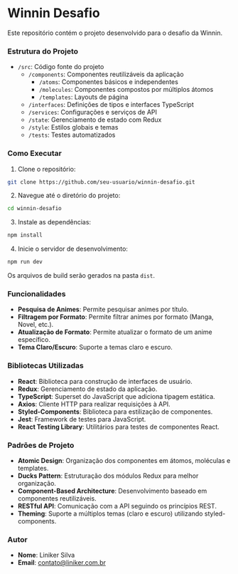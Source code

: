 # Winnin Desafio

Este repositório contém o projeto desenvolvido para o desafio da Winnin.

### Estrutura do Projeto

- `/src`: Código fonte do projeto
  - `/components`: Componentes reutilizáveis da aplicação
    - `/atoms`: Componentes básicos e independentes
    - `/molecules`: Componentes compostos por múltiplos átomos
    - `/templates`: Layouts de página
  - `/interfaces`: Definições de tipos e interfaces TypeScript
  - `/services`: Configurações e serviços de API
  - `/state`: Gerenciamento de estado com Redux
  - `/style`: Estilos globais e temas
  - `/tests`: Testes automatizados

### Como Executar

1. Clone o repositório:
  ```sh
  git clone https://github.com/seu-usuario/winnin-desafio.git
  ```
2. Navegue até o diretório do projeto:
  ```sh
  cd winnin-desafio
  ```
3. Instale as dependências:
  ```sh
  npm install
  ```
4. Inicie o servidor de desenvolvimento:
  ```sh
  npm run dev
  ```

  Os arquivos de build serão gerados na pasta `dist`.

### Funcionalidades

  - **Pesquisa de Animes**: Permite pesquisar animes por título.
  - **Filtragem por Formato**: Permite filtrar animes por formato (Manga, Novel, etc.).
  - **Atualização de Formato**: Permite atualizar o formato de um anime específico.
  - **Tema Claro/Escuro**: Suporte a temas claro e escuro.

### Bibliotecas Utilizadas

  - **React**: Biblioteca para construção de interfaces de usuário.
  - **Redux**: Gerenciamento de estado da aplicação.
  - **TypeScript**: Superset do JavaScript que adiciona tipagem estática.
  - **Axios**: Cliente HTTP para realizar requisições à API.
  - **Styled-Components**: Biblioteca para estilização de componentes.
  - **Jest**: Framework de testes para JavaScript.
  - **React Testing Library**: Utilitários para testes de componentes React.

### Padrões de Projeto

  - **Atomic Design**: Organização dos componentes em átomos, moléculas e templates.
  - **Ducks Pattern**: Estruturação dos módulos Redux para melhor organização.
  - **Component-Based Architecture**: Desenvolvimento baseado em componentes reutilizáveis.
  - **RESTful API**: Comunicação com a API seguindo os princípios REST.
  - **Theming**: Suporte a múltiplos temas (claro e escuro) utilizando styled-components.

### Autor

- **Nome**: Liniker Silva
- **Email**: contato@liniker.com.br
